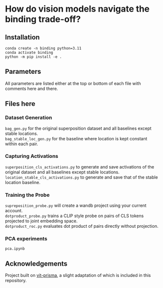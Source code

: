 # How do vision models navigate the binding trade-off?
## Installation
`conda create -n binding python=3.11`       
`conda activate binding`      
`python -m pip install -e .`    
## Parameters
All parameters are listed either at the top or bottom of each file with comments here and there.    
## Files here
### Dataset Generation
`bag_gen.py` for the original superposition dataset and all baselines except stable locations.        
`bag_stable_loc_gen.py` for the baseline where location is kept constant within each pair.      
### Capturing Activations
`superposition_cls_activations.py` to generate and save activations of the original dataset and all baselines except stable locations.      
`location_stable_cls_activations.py` to generate and save that of the stable location baseline.     
### Training the Probe
`supreposition_probe.py` will create a wandb project using your current account.    
`dotproduct_probe.py` trains a CLIP style probe on pairs of CLS tokens projected to joint embedding space.     
`dotproduct_roc.py` evaluates dot product of pairs directly without projection.    
### PCA experiments
`pca.ipynb`     
## Acknowledgements
Project built on [vit-prisma](https://github.com/Prisma-Multimodal/ViT-Prisma), a slight adaptation of which is included in this repository.        